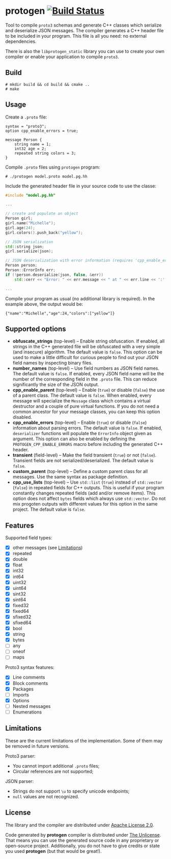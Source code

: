 # protogen [![Build Status](https://img.shields.io/endpoint.svg?url=https%3A%2F%2Factions-badge.atrox.dev%2Fbrunexgeek%2Fprotogen%2Fbadge%3Fref%3Dmaster&label=build&logo=none)](https://actions-badge.atrox.dev/brunexgeek/protogen/goto?ref=master)

Tool to compile ``proto3`` schemas and generate C++ classes which serialize and deserialize JSON messages. The compiler generates a C++ header file to be included in your program. This file is all you need: no external dependencies.

There is also the ``libprotogen_static`` library you can use to create your own compiler or enable your application to compile ``proto3``.

## Build

```
# mkdir build && cd build && cmake ..
# make
```

## Usage

Create a ``.proto`` file:

```
syntax = "proto3";
option cpp_enable_errors = true;

message Person {
    string name = 1;
    int32 age = 2;
    repeated string colors = 3;
}
```

Compile ``.proto`` files using ``protogen`` program:

```
# ./protogen model.proto model.pg.hh
```

Include the generated header file in your source code to use the classe:

```c++
#include "model.pg.hh"

...

// create and populate an object
Person girl;
girl.name("Michelle");
girl.age(24);
girl.colors().push_back("yellow");

// JSON serialization
std::string json;
girl.serialize(json);

// JSON deserialization with error information (requires 'cpp_enable_errors' option)
Person person;
Person::ErrorInfo err;
if (!person.deserialize(json, false, &err))
    std::cerr << "Error: " << err.message << " at " << err.line << ':' << err.column << std::endl;

...
```

Compile your program as usual (no additional library is required). In the example above, the output would be:

```
{"name":"Michelle","age":24,"colors":["yellow"]}
```

## Supported options

* **obfuscate_strings** (top-level) &ndash; Enable string obfuscation. If enabled, all strings in the C++ generated file will be obfuscated with a very simple (and insecure) algorithm. The default value is `false`. This option can be used to make a little difficult for curious people to find out your JSON field names by inspecting binary files.
* **number_names** (top-level) &ndash; Use field numbers as JSON field names. The default value is `false`. If enabled, every JSON field name will be the number of the corresponding field in the `.proto` file. This can reduce significantly the size of the JSON output.
* **cpp_enable_parent** (top-level) &ndash; Enable (`true`) or disable (`false`) the use of a parent class. The default value is `false`. When enabled, every message will specialize the `Message` class which contains a virtual destructor and a couple of pure virtual functions. If you do not need a common ancestor for your message classes, you can keep this option disabled.
* **cpp_enable_errors** (top-level) &ndash; Enable (`true`) or disable (`false`) information about parsing errors. The default value is `false`. If enabled, `deserializer` functions will populate the `ErrorInfo` object given as argument. This option can also be enabled by defining the `PROTOGEN_CPP_ENABLE_ERRORS` macro before including the generated C++ header.
* **transient** (field-level) &ndash; Make the field transient (`true`) or not (`false`). Transient fields are not serialized/deserialized. The default value is `false`.
* **custom_parent** (top-level) &ndash; Define a custom parent class for all messages. Use the same syntax as package definition.
* **cpp_use_lists** (top-level) &ndash; Use `std::list` (`true`) instead of `std::vector` (`false`) in repeated fields for C++ outputs. This is useful if your program constantly changes repeated fields (add and/or remove items). This option does not affect `bytes` fields which always use `std::vector`. Do not mix progoten outputs with different values for this option in the same project. The default value is `false`.

## Features

Supported field types:
- [x] other messages (see [Limitations](#Limitations))
- [x] repeated
- [x] double
- [x] float
- [x] int32
- [x] int64
- [x] uint32
- [x] uint64
- [x] sint32
- [x] sint64
- [x] fixed32
- [x] fixed64
- [x] sfixed32
- [x] sfixed64
- [x] bool
- [x] string
- [x] bytes
- [ ] any
- [ ] oneof
- [ ] maps

Proto3 syntax features:
- [x] Line comments
- [x] Block comments
- [x] Packages
- [ ] Imports
- [x] Options
- [ ] Nested messages
- [ ] Enumerations

## Limitations

These are the current limitations of the implementation. Some of them may be removed in future versions.

Proto3 parser:
- You cannot import additional ``.proto`` files;
- Circular references are not supported;

JSON parser:
- Strings do not support ``\u`` to specify unicode endpoints;
- ``null`` values are not recognized.

## License

The library and the compiler are distributed under [Apache License 2.0](http://www.apache.org/licenses/LICENSE-2.0).

Code generated by **protogen** compiler is distributed under [The Unlicense](http://unlicense.org). That means you can use the generated source code in any proprietary or open-source project. Additionally, you do not have to give credits or state you used **protogen** (but that would be great!).